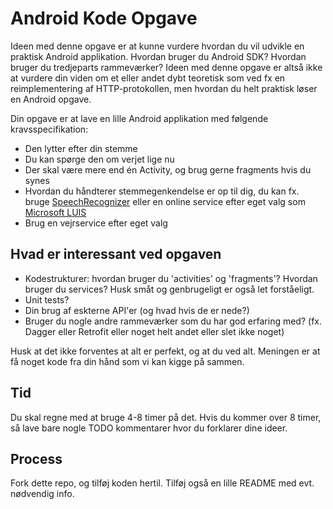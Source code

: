 # Android Kode Opgave
Ideen med denne opgave er at kunne vurdere hvordan du vil udvikle en praktisk Android applikation. Hvordan bruger du Android SDK? Hvordan bruger du tredjeparts rammeværker? Ideen med denne opgave er altså ikke at vurdere din viden om et eller andet dybt teoretisk som ved fx en reimplementering af HTTP-protokollen, men hvordan du helt praktisk løser en Android opgave.

Din opgave er at lave en lille Android applikation med følgende kravsspecifikation:
- Den lytter efter din stemme
- Du kan spørge den om verjet lige nu
- Der skal være mere end én Activity, og brug gerne fragments hvis du synes
- Hvordan du håndterer stemmegenkendelse er op til dig, du kan fx. bruge [SpeechRecognizer](https://developer.android.com/reference/android/speech/SpeechRecognizer.html) eller en online service efter eget valg som [Microsoft LUIS](https://docs.microsoft.com/en-us/azure/cognitive-services/luis/)
- Brug en vejrservice efter eget valg

## Hvad er interessant ved opgaven
- Kodestrukturer: hvordan bruger du 'activities' og 'fragments'? Hvordan bruger du services? Husk småt og genbrugeligt er også let forståeligt.
- Unit tests?
- Din brug af eskterne API'er (og hvad hvis de er nede?)
- Bruger du nogle andre rammeværker som du har god erfaring med? (fx. Dagger eller Retrofit eller noget helt andet eller slet ikke noget)

Husk at det ikke forventes at alt er perfekt, og at du ved alt. Meningen er at få noget kode fra din hånd som vi kan kigge på sammen.

## Tid
Du skal regne med at bruge 4-8 timer på det. Hvis du kommer over 8 timer, så lave bare nogle TODO kommentarer hvor du forklarer dine ideer.

## Process
Fork dette repo, og tilføj koden hertil. Tilføj også en lille README med evt. nødvendig info.

